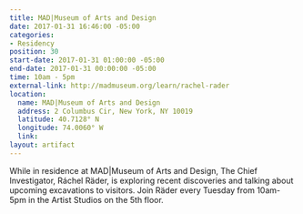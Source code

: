 ```yaml
---
title: MAD|Museum of Arts and Design
date: 2017-01-31 16:46:00 -05:00
categories:
- Residency
position: 30
start-date: 2017-01-31 01:00:00 -05:00
end-date: 2017-01-31 00:00:00 -05:00
time: 10am - 5pm
external-link: http://madmuseum.org/learn/rachel-rader
location:
  name: MAD|Museum of Arts and Design
  address: 2 Columbus Cir, New York, NY 10019
  latitude: 40.7128° N
  longitude: 74.0060° W
  link: 
layout: artifact
---
```


While in residence at MAD|Museum of Arts and Design, The Chief Investigator, Ráchel Räder, is exploring recent discoveries and talking about upcoming excavations to visitors. Join Räder every Tuesday from 10am- 5pm in the Artist Studios on the 5th floor.
